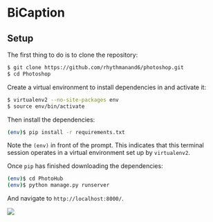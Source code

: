 # BiCaption 


## Setup

The first thing to do is to clone the repository:

```sh
$ git clone https://github.com/rhythmanand6/photoshop.git
$ cd Photoshop
```

Create a virtual environment to install dependencies in and activate it:

```sh
$ virtualenv2 --no-site-packages env
$ source env/bin/activate
```

Then install the dependencies:

```sh
(env)$ pip install -r requirements.txt
```
Note the `(env)` in front of the prompt. This indicates that this terminal
session operates in a virtual environment set up by `virtualenv2`.

Once `pip` has finished downloading the dependencies:
```sh
(env)$ cd PhotoHub
(env)$ python manage.py runserver
```
And navigate to `http://localhost:8000/`.


<a href = "https://github.com/rhythmanand/Python/graphs/contributors">
  <img src = "https://contrib.rocks/image?repo = rhythmanand6/photoshop"/>
</a>
